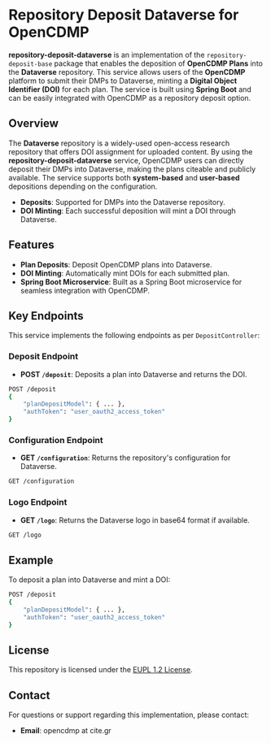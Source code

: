 # Repository Deposit Dataverse for OpenCDMP

**repository-deposit-dataverse** is an implementation of the `repository-deposit-base` package that enables the deposition of **OpenCDMP Plans** into the **Dataverse** repository. This service allows users of the **OpenCDMP** platform to submit their DMPs to Dataverse, minting a **Digital Object Identifier (DOI)** for each plan. The service is built using **Spring Boot** and can be easily integrated with OpenCDMP as a repository deposit option.

## Overview

The **Dataverse** repository is a widely-used open-access research repository that offers DOI assignment for uploaded content. By using the **repository-deposit-dataverse** service, OpenCDMP users can directly deposit their DMPs into Dataverse, making the plans citeable and publicly available. The service supports both **system-based** and **user-based** depositions depending on the configuration.

- **Deposits**: Supported for DMPs into the Dataverse repository.
- **DOI Minting**: Each successful deposition will mint a DOI through Dataverse.

## Features

- **Plan Deposits**: Deposit OpenCDMP plans into Dataverse.
- **DOI Minting**: Automatically mint DOIs for each submitted plan.
- **Spring Boot Microservice**: Built as a Spring Boot microservice for seamless integration with OpenCDMP.

## Key Endpoints

This service implements the following endpoints as per `DepositController`:

### Deposit Endpoint

- **POST `/deposit`**: Deposits a plan into Dataverse and returns the DOI.

```bash
POST /deposit
{
    "planDepositModel": { ... },
    "authToken": "user_oauth2_access_token"
}
```

### Configuration Endpoint

- **GET `/configuration`**: Returns the repository's configuration for Dataverse.

```bash
GET /configuration
```

### Logo Endpoint

- **GET `/logo`**: Returns the Dataverse logo in base64 format if available.

```bash
GET /logo
```

## Example

To deposit a plan into Dataverse and mint a DOI:

```bash
POST /deposit
{
    "planDepositModel": { ... },
    "authToken": "user_oauth2_access_token"
}
```

## License

This repository is licensed under the [EUPL 1.2 License](LICENSE).

## Contact

For questions or support regarding this implementation, please contact:

- **Email**: opencdmp at cite.gr
